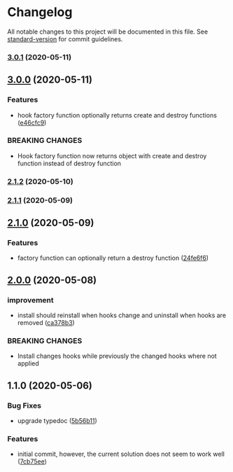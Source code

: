 # Changelog

All notable changes to this project will be documented in this file. See [standard-version](https://github.com/conventional-changelog/standard-version) for commit guidelines.

### [3.0.1](https://github.com/member-hooks/loki-hooks/compare/v3.0.0...v3.0.1) (2020-05-11)



## [3.0.0](https://github.com/member-hooks/loki-hooks/compare/v2.1.2...v3.0.0) (2020-05-11)


### Features

* hook factory function optionally returns create and destroy functions ([e46cfc9](https://github.com/member-hooks/loki-hooks/commit/e46cfc9))


### BREAKING CHANGES

* Hook factory function now returns object with create and destroy function instead
of destroy function



### [2.1.2](https://github.com/member-hooks/loki-hooks/compare/v2.1.1...v2.1.2) (2020-05-10)



### [2.1.1](https://github.com/member-hooks/loki-hooks/compare/v2.1.0...v2.1.1) (2020-05-09)



## [2.1.0](https://github.com/member-hooks/loki-hooks/compare/v2.0.0...v2.1.0) (2020-05-09)


### Features

* factory function can optionally return a destroy function ([24fe6f6](https://github.com/member-hooks/loki-hooks/commit/24fe6f6))



## [2.0.0](https://github.com/member-hooks/loki-hooks/compare/v1.1.0...v2.0.0) (2020-05-08)


### improvement

* install should reinstall when hooks change and uninstall when hooks are removed ([ca378b3](https://github.com/member-hooks/loki-hooks/commit/ca378b3))


### BREAKING CHANGES

* Install changes hooks while previously the changed hooks where not applied



## 1.1.0 (2020-05-06)


### Bug Fixes

* upgrade typedoc ([5b56b11](https://github.com/member-hooks/loki-hooks/commit/5b56b11))


### Features

* initial commit, however, the current solution does not seem to work well ([7cb75ee](https://github.com/member-hooks/loki-hooks/commit/7cb75ee))
